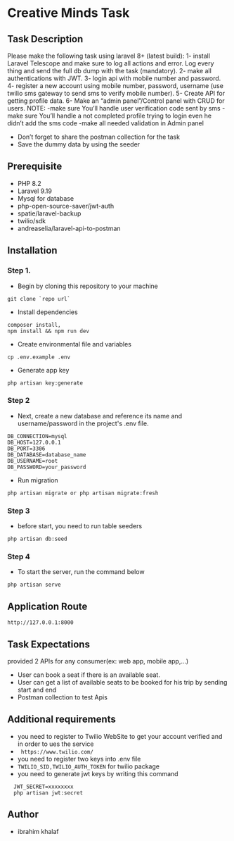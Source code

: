 # Creative Minds Task

## Task Description

Please make the following task using laravel 8+ (latest build):
1- install Laravel Telescope and make sure to log all actions and error. Log every thing and send the full db dump with the task (mandatory).
2- make all authentications with JWT.
3- login api with mobile number and password.
4- register a new account using mobile number, password, username (use twilio sms gateway to send sms to verify mobile number).
5- Create API for getting profile data.
6- Make an “admin panel”/Control panel with CRUD for users.
NOTE:
-make sure You’ll handle user verification code  sent by sms
-make sure You’ll handle a not completed profile trying to login even he didn’t add the sms code
-make all needed validation in Admin panel
- Don’t forget to share the postman collection for the task
- Save the dummy data by using the seeder

## Prerequisite
- PHP 8.2
- Laravel 9.19
- Mysql for database
- php-open-source-saver/jwt-auth
- spatie/laravel-backup
- twilio/sdk
- andreaselia/laravel-api-to-postman

## Installation

### Step 1.
- Begin by cloning this repository to your machine
```
git clone `repo url` 
```

- Install dependencies
```
composer install,
npm install && npm run dev
```

- Create environmental file and variables
```
cp .env.example .env
```

- Generate app key
```
php artisan key:generate
```

### Step 2
- Next, create a new database and reference its name and username/password in the project's .env file.
```
DB_CONNECTION=mysql
DB_HOST=127.0.0.1
DB_PORT=3306
DB_DATABASE=database_name
DB_USERNAME=root
DB_PASSWORD=your_password
```

- Run migration
```
php artisan migrate or php artisan migrate:fresh
```

### Step 3
- before start, you need to run table seeders
```
php artisan db:seed
```

### Step 4
- To start the server, run the command below
```
php artisan serve
```

## Application Route
```
http://127.0.0.1:8000
```

## Task Expectations

provided 2 APIs for any consumer(ex: web app, mobile app,...)
- User can book a seat if there is an available seat.
- User can get a list of available seats to be booked for his trip by sending start and end
- Postman collection to test Apis

## Additional requirements 
- you need to register to Twilio WebSite to get your account verified and in order to ues the service
- ``` https://www.twilio.com/```
- you need to register two keys into .env file 
- ``TWILIO_SID,TWILIO_AUTH_TOKEN`` for twilio package
- you need to generate jwt keys by writing this command 
```
  JWT_SECRET=xxxxxxxx
  php artisan jwt:secret
```

## Author
- ibrahim khalaf
